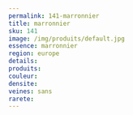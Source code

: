 ```yaml
---
permalink: 141-marronnier
title: marronnier
sku: 141
image: /img/produits/default.jpg
essence: marronnier
region: europe
details: 
produits: 
couleur: 
densite: 
veines: sans
rarete: 
---
```

